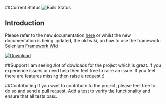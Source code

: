 ##Current Status ![Build Status](https://travis-ci.org/nvonop/SeleniumFramework.png?branch=master)

## Introduction
Please refer to the new documentation [here](http://nvonop.github.io/SeleniumFramework/) or whilst the new documentation is being updated, the old wiki, on how to use the framework:  [Selenium Framework Wiki](https://github.com/nvonop/SeleniumFramework/wiki)

[ ![Download](https://api.bintray.com/packages/nvonop/maven/SeleniumFramework/images/download.png) ](https://bintray.com/nvonop/maven/SeleniumFramework/_latestVersion)

##Support
I am seeing alot of dowloads for the project which is great.  If you experience issues or need help then feel free to raise an issue.  If you feel there are features missing then raise a request :)

##Contributing
If you want to contribute to the project, please feel free to do so and send a pull request.  Add a test to verify the functionality and ensure that all tests pass.
